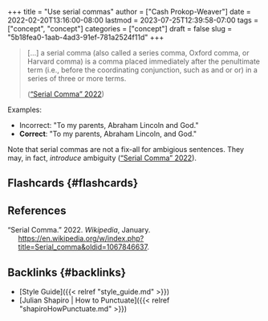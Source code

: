 +++
title = "Use serial commas"
author = ["Cash Prokop-Weaver"]
date = 2022-02-20T13:16:00-08:00
lastmod = 2023-07-25T12:39:58-07:00
tags = ["concept", "concept"]
categories = ["concept"]
draft = false
slug = "5b18fea0-1aab-4ad3-91ef-781a2524f11d"
+++

> [...] a serial comma (also called a series comma, Oxford comma, or Harvard comma) is a comma placed immediately after the penultimate term (i.e., before the coordinating conjunction, such as and or or) in a series of three or more terms.
>
> (<a href="#citeproc_bib_item_1">“Serial Comma” 2022</a>)

Examples:

-   Incorrect: "To my parents, Abraham Lincoln and God."
-   **Correct**: "To my parents, Abraham Lincoln, and God."

Note that serial commas are not a fix-all for ambigious sentences. They may, in fact, _introduce_ ambiguity (<a href="#citeproc_bib_item_1">“Serial Comma” 2022</a>).


## Flashcards {#flashcards}

## References

<style>.csl-entry{text-indent: -1.5em; margin-left: 1.5em;}</style><div class="csl-bib-body">
  <div class="csl-entry"><a id="citeproc_bib_item_1"></a>“Serial Comma.” 2022. <i>Wikipedia</i>, January. <a href="https://en.wikipedia.org/w/index.php?title=Serial_comma&oldid=1067846637">https://en.wikipedia.org/w/index.php?title=Serial_comma&#38;oldid=1067846637</a>.</div>
</div>


## Backlinks {#backlinks}

-   [Style Guide]({{< relref "style_guide.md" >}})
-   [Julian Shapiro | How to Punctuate]({{< relref "shapiroHowPunctuate.md" >}})
